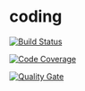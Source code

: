 # coding

[![Build Status](https://travis-ci.com/AT-12/coding.svg?branch=develop)](https://travis-ci.com/AT-12/coding) 

[![Code Coverage](https://img.shields.io/codecov/c/github/AT-12/coding/develop.svg)](https://codecov.io/github/AT-12/coding?branch=develop)

[![Quality Gate](https://sonarcloud.io/api/project_badges/measure?project=AT-12_coding&metric=alert_status)](https://sonarcloud.io/dashboard/index/AT-12_coding)
